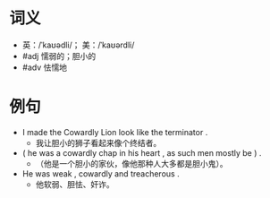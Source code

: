 # 词义
- 英：/ˈkaʊədli/； 美：/ˈkaʊərdli/
- #adj 懦弱的；胆小的
- #adv 怯懦地
# 例句
- I made the Cowardly Lion look like the terminator .
	- 我让胆小的狮子看起来像个终结者。
- ( he was a cowardly chap in his heart , as such men mostly be ) .
	- （他是一个胆小的家伙，像他那种人大多都是胆小鬼）。
- He was weak , cowardly and treacherous .
	- 他软弱、胆怯、奸诈。
